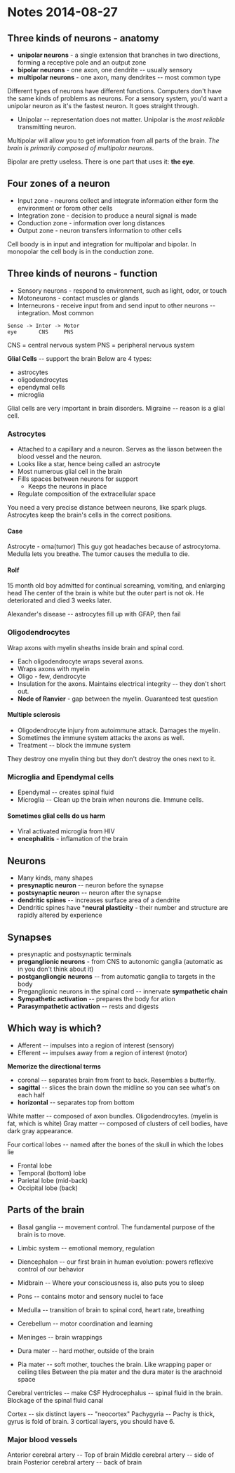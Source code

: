# Notes 2014-08-27

## Three kinds of neurons - anatomy
* **unipolar neurons** - a single extension that branches in two directions, forming a receptive pole and an output zone
* **bipolar neurons** - one axon, one dendrite -- usually sensory
* **multipolar neurons** - one axon, many dendrites -- most common type

Different types of neurons have different functions. Computers don't have the same kinds of problems as neurons.
For a sensory system, you'd want a unipolar neuron as it's the fastest neuron. It goes straight through.
* Unipolar -- representation does not matter. Unipolar is the *most reliable* transmitting neuron.

Multipolar will allow you to get information from all parts of the brain. *The brain is primarily composed of multipolar neurons*.

Bipolar are pretty useless. There is one part that uses it: **the eye**.

## Four zones of a neuron
* Input zone - neurons collect and integrate information either form the environment or forom other cells
* Integration zone - decision to produce a neural signal is made
* Conduction zone - information over long distances
* Output zone - neuron transfers information to other cells

Cell boody is in input and integration for multipolar and bipolar.
In monopolar the cell body is in the conduction zone.

## Three kinds of neurons - function
* Sensory neurons - respond to environment, such as light, odor, or touch
* Motoneurons - contact muscles or glands
* Interneurons - receive input from and send input to other neurons -- integration. Most common

```
Sense -> Inter -> Motor
eye       CNS     PNS
```
CNS = central nervous system
PNS = peripheral nervous system

**Glial Cells** -- support the brain
Below are 4 types:
* astrocytes
* oligodendrocytes
* ependymal cells
* microglia

Glial cells are very important in brain disorders. Migraine -- reason is a glial cell.

### Astrocytes
* Attached to a capillary and a neuron. Serves as the liason between the blood vessel and the neuron.
* Looks like a star, hence being called an astrocyte
* Most numerous glial cell in the brain
* Fills spaces between neurons for support
  * Keeps the neurons in place
* Regulate composition of the extracellular space

You need a very precise distance between neurons, like spark plugs. Astrocytes keep the brain's cells in the correct positions.

#### Case
Astrocyte - oma(tumor)
This guy got headaches because of astrocytoma.
Medulla lets you breathe. The tumor causes the medulla to die.

#### Rolf
15 month old boy admitted for continual screaming, vomiting, and enlarging head
The center of the brain is white but the outer part is not ok.
He deteriorated and died 3 weeks later.

Alexander's disease -- astrocytes fill up with GFAP, then fail

### Oligodendrocytes
Wrap axons with myelin sheaths inside brain and spinal cord.

* Each oligodendrocyte wraps several axons.
* Wraps axons with myelin
* Oligo - few, dendrocyte
* Insulation for the axons. Maintains electrical integrity -- they don't short out.
* **Node of Ranvier** - gap between the myelin. Guaranteed test question

#### Multiple sclerosis
* Oligodendrocyte injury from autoimmune attack. Damages the myelin.
* Sometimes the immune system attacks the axons as well.
* Treatment -- block the immune system

They destroy one myelin thing but they don't destroy the ones next to it.

### Microglia and Ependymal cells
* Ependymal -- creates spinal fluid
* Microglia -- Clean up the brain when neurons die. Immune cells.

#### Sometimes glial cells do us harm
* Viral activated microglia from HIV
* **encephalitis** - inflamation of the brain

## Neurons
* Many kinds, many shapes
* **presynaptic neuron** -- neuron before the synapse
* **postsynaptic neuron** -- neuron after the synapse
* **dendritic spines** -- increases surface area of a dendrite
* Dendritic spines have ***neural plasticity** - their number and structure are rapidly altered by experience

## Synapses
* presynaptic and postsynaptic terminals
* **preganglionic neurons** - from CNS to autonomic ganglia (automatic as in you don't think about it)
* **postgangliongic neurons** -- from automatic ganglia to targets in the body
* Preganglionic neurons in the spinal cord -- innervate **sympathetic chain**
* **Sympathetic activation** -- prepares the body for ation
* **Parasympathetic activation** -- rests and digests

## Which way is which?
* Afferent -- impulses into a region of interest (sensory)
* Efferent -- impulses away from a region of interest (motor)

**Memorize the directional terms**

* coronal -- separates brain from front to back. Resembles a butterfly.
* **sagittal** -- slices the brain down the midline so you can see what's on each half
* **horizontal** -- separates top from bottom

White matter -- composed of axon bundles. Oligodendrocytes. (myelin is fat, which is white)
Gray matter -- composed of clusters of cell bodies, have dark gray appearance.

Four cortical lobes -- named after the bones of the skull in which the lobes lie
* Frontal lobe
* Temporal (bottom) lobe
* Parietal lobe (mid-back)
* Occipital lobe (back)

## Parts of the brain
* Basal ganglia -- movement control. The fundamental purpose of the brain is to move.
* Limbic system -- emotional memory, regulation
* Diencephalon -- our first brain in human evolution: powers reflexive control of our behavior
* Midbrain -- Where your consciousness is, also puts you to sleep
* Pons -- contains motor and sensory nuclei to face
* Medulla -- transition of brain to spinal cord, heart rate, breathing
* Cerebellum -- motor coordination and learning

* Meninges -- brain wrappings
* Dura mater -- hard mother, outside of the brain
* Pia mater -- soft mother, touches the brain. Like wrapping paper or ceiling tiles
Between the pia mater and the dura mater is the arachnoid space

Cerebral ventricles -- make CSF
Hydrocephalus -- spinal fluid in the brain. Blockage of the spinal fluid canal

Cortex -- six distinct layers -- "neocortex"
Pachygyria -- Pachy is thick, gyrus is fold of brain. 3 cortical layers, you should have 6.

### Major blood vessels
Anterior cerebral artery -- Top of brain
Middle cerebral artery -- side of brain
Posterior cerebral artery -- back of brain
